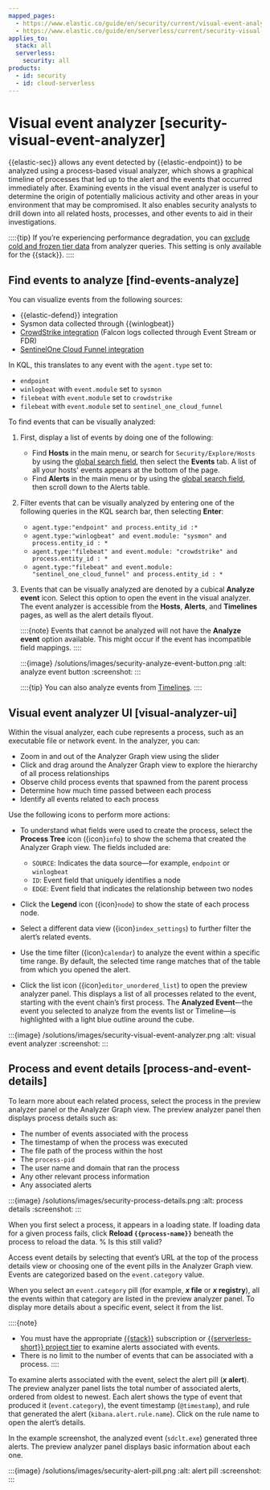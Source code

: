 ```yaml
---
mapped_pages:
  - https://www.elastic.co/guide/en/security/current/visual-event-analyzer.html
  - https://www.elastic.co/guide/en/serverless/current/security-visual-event-analyzer.html
applies_to:
  stack: all
  serverless:
    security: all
products:
  - id: security
  - id: cloud-serverless
---
```


# Visual event analyzer [security-visual-event-analyzer]

{{elastic-sec}} allows any event detected by {{elastic-endpoint}} to be analyzed using a process-based visual analyzer, which shows a graphical timeline of processes that led up to the alert and the events that occurred immediately after. Examining events in the visual event analyzer is useful to determine the origin of potentially malicious activity and other areas in your environment that may be compromised. It also enables security analysts to drill down into all related hosts, processes, and other events to aid in their investigations.

::::{tip}
If you’re experiencing performance degradation, you can [exclude cold and frozen tier data](/solutions/security/get-started/configure-advanced-settings.md#exclude-cold-frozen-tiers) from analyzer queries. This setting is only available for the {{stack}}.
::::



## Find events to analyze [find-events-analyze]

You can visualize events from the following sources:

* {{elastic-defend}} integration
* Sysmon data collected through {{winlogbeat}}
* [CrowdStrike integration](integration-docs://reference/crowdstrike.md) (Falcon logs collected through Event Stream or FDR)
* [SentinelOne Cloud Funnel integration](integration-docs://reference/sentinel_one_cloud_funnel.md)

In KQL, this translates to any event with the `agent.type` set to:

* `endpoint`
* `winlogbeat` with `event.module` set to `sysmon`
* `filebeat` with `event.module` set to `crowdstrike`
* `filebeat` with `event.module` set to `sentinel_one_cloud_funnel`

To find events that can be visually analyzed:

1. First, display a list of events by doing one of the following:

    * Find **Hosts** in the main menu, or search for `Security/Explore/Hosts` by using the [global search field](/explore-analyze/find-and-organize/find-apps-and-objects.md), then select the **Events** tab. A list of all your hosts' events appears at the bottom of the page.
    * Find **Alerts** in the main menu or by using the [global search field](/explore-analyze/find-and-organize/find-apps-and-objects.md), then scroll down to the Alerts table.

2. Filter events that can be visually analyzed by entering one of the following queries in the KQL search bar, then selecting **Enter**:

    * `agent.type:"endpoint" and process.entity_id :*`
    * `agent.type:"winlogbeat" and event.module: "sysmon" and process.entity_id : *`
    * `agent.type:"filebeat" and event.module: "crowdstrike" and process.entity_id : *`
    * `agent.type:"filebeat" and event.module: "sentinel_one_cloud_funnel" and process.entity_id : *`

3. Events that can be visually analyzed are denoted by a cubical **Analyze event** icon. Select this option to open the event in the visual analyzer. The event analyzer is accessible from the **Hosts**, **Alerts**, and **Timelines** pages, as well as the alert details flyout.

    ::::{note}
    Events that cannot be analyzed will not have the **Analyze event** option available. This might occur if the event has incompatible field mappings.
    ::::

    :::{image} /solutions/images/security-analyze-event-button.png
    :alt: analyze event button
    :screenshot:
    :::

    ::::{tip}
    You can also analyze events from [Timelines](/solutions/security/investigate/timeline.md).
    ::::

## Visual event analyzer UI [visual-analyzer-ui]

Within the visual analyzer, each cube represents a process, such as an executable file or network event. In the analyzer, you can:

* Zoom in and out of the Analyzer Graph view using the slider
* Click and drag around the Analyzer Graph view to explore the hierarchy of all process relationships
* Observe child process events that spawned from the parent process
* Determine how much time passed between each process
* Identify all events related to each process

Use the following icons to perform more actions:

* To understand what fields were used to create the process, select the **Process Tree** icon ({icon}`info`) to show the schema that created the Analyzer Graph view. The fields included are:

   * `SOURCE`: Indicates the data source—for example, `endpoint` or `winlogbeat`
   * `ID`: Event field that uniquely identifies a node
   * `EDGE`: Event field that indicates the relationship between two nodes

* Click the **Legend** icon ({icon}`node`) to show the state of each process node.

* Select a different data view ({icon}`index_settings`) to further filter the alert’s related events.

* Use the time filter ({icon}`calendar`) to analyze the event within a specific time range. By default, the selected time range matches that of the table from which you opened the alert.


* Click the list icon ({icon}`editor_unordered_list`) to open the preview analyzer panel. This displays a list of all processes related to the event, starting with the event chain’s first process. The **Analyzed Event**—the event you selected to analyze from the events list or Timeline—is highlighted with a light blue outline around the cube.

:::{image} /solutions/images/security-visual-event-analyzer.png
:alt: visual event analyzer
:screenshot:
:::


## Process and event details [process-and-event-details]

To learn more about each related process, select the process in the preview analyzer panel or the Analyzer Graph view. The preview analyzer panel then displays process details such as:

* The number of events associated with the process
* The timestamp of when the process was executed
* The file path of the process within the host
* The `process-pid`
* The user name and domain that ran the process
* Any other relevant process information
* Any associated alerts

:::{image} /solutions/images/security-process-details.png
:alt: process details
:screenshot:
:::

When you first select a process, it appears in a loading state. If loading data for a given process fails, click **Reload `{{process-name}}`** beneath the process to reload the data.
% Is this still valid? 

Access event details by selecting that event’s URL at the top of the process details view or choosing one of the event pills in the Analyzer Graph view. Events are categorized based on the `event.category` value.

When you select an `event.category` pill (for example, **_x_ file** or **_x_ registry**), all the events within that category are listed in the preview analyzer panel. To display more details about a specific event, select it from the list.

::::{note}
- You must have the appropriate [{{stack}}](https://www.elastic.co/pricing) subscription or [{{serverless-short}} project tier](../../../deploy-manage/deploy/elastic-cloud/project-settings.md) to examine alerts associated with events.
- There is no limit to the number of events that can be associated with a process.
::::

To examine alerts associated with the event, select the alert pill (**_x_ alert**). The preview analyzer panel lists the total number of associated alerts, ordered from oldest to newest. Each alert shows the type of event that produced it (`event.category`), the event timestamp (`@timestamp`), and rule that generated the alert (`kibana.alert.rule.name`). Click on the rule name to open the alert’s details.

In the example screenshot, the analyzed event (`sdclt.exe`) generated three alerts. The preview analyzer panel displays basic information about each one.

:::{image} /solutions/images/security-alert-pill.png
:alt: alert pill
:screenshot:
:::
